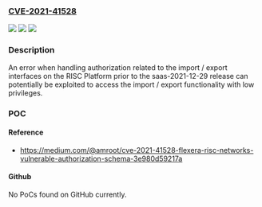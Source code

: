 ### [CVE-2021-41528](https://cve.mitre.org/cgi-bin/cvename.cgi?name=CVE-2021-41528)
![](https://img.shields.io/static/v1?label=Product&message=RISC%20Platform&color=blue)
![](https://img.shields.io/static/v1?label=Version&message=0%3C%20saas-2021-12-29%20&color=brighgreen)
![](https://img.shields.io/static/v1?label=Vulnerability&message=CWE-863%20Incorrect%20Authorization&color=brighgreen)

### Description

An error when handling authorization related to the import / export interfaces on the RISC Platform prior to the saas-2021-12-29 release can potentially be exploited to access the import / export functionality with low privileges.

### POC

#### Reference
- https://medium.com/@amroot/cve-2021-41528-flexera-risc-networks-vulnerable-authorization-schema-3e980d59217a

#### Github
No PoCs found on GitHub currently.

